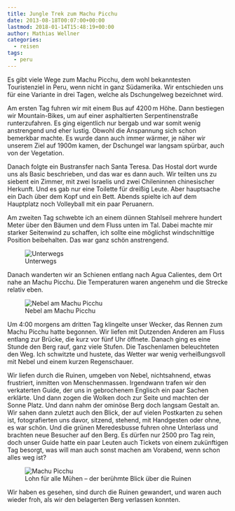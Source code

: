 ```yaml
---
title: Jungle Trek zum Machu Picchu
date: 2013-08-18T00:07:00+00:00
lastmod: 2018-01-14T15:48:19+00:00
author: Mathias Wellner
categories:
  - reisen
tags:
  - peru  
---
```

Es gibt viele Wege zum Machu Picchu, dem wohl bekanntesten Touristenziel in Peru, wenn nicht in ganz Südamerika. Wir entschieden uns für eine Variante in drei Tagen, welche als Dschungelweg bezeichnet wird. 

Am ersten Tag fuhren wir mit einem Bus auf 4200&thinsp;m Höhe. Dann bestiegen wir Mountain-Bikes, um auf einer asphaltierten Serpentinenstraße runterzufahren. Es ging eigentlich nur bergab und war somit wenig anstrengend und eher lustig. Obwohl die Anspannung sich schon bemerkbar machte. Es wurde dann auch immer wärmer, je näher wir unserem Ziel auf 1900m kamen, der Dschungel war langsam spürbar, auch von der Vegetation. 

Danach folgte ein Bustransfer nach Santa Teresa. Das Hostal dort wurde uns als Basic beschrieben, und das war es dann auch. Wir teilten uns zu siebent ein Zimmer, mit zwei Israelis und zwei Chileninnen chinesischer Herkunft. Und es gab nur eine Toilette für dreißig Leute. Aber hauptsache ein Dach über dem Kopf und ein Bett. Abends spielte ich auf dem Hauptplatz noch Volleyball mit ein paar Peruanern. 

Am zweiten Tag schwebte ich an einem dünnen Stahlseil mehrere hundert Meter über den Bäumen und dem Fluss unten im Tal. Dabei machte mir starker Seitenwind zu schaffen, ich sollte eine möglichst windschnittige Position beibehalten. Das war ganz schön anstrengend. 

<figure style="max-width: 40rem;">
  <img sizes="100vw" srcset="https://farm5.staticflickr.com/4681/38812419074_d8970cf65a_n.jpg 320w, https://farm5.staticflickr.com/4681/38812419074_d8970cf65a_z.jpg 640w, https://farm5.staticflickr.com/4681/38812419074_d8970cf65a_c.jpg 800w, https://farm5.staticflickr.com/4681/38812419074_52fe7e0642_h.jpg 1600w, https://farm5.staticflickr.com/4681/38812419074_25393e4907_k.jpg 2048w" src="https://farm5.staticflickr.com/4681/38812419074_d8970cf65a_b.jpg" alt="Unterwegs">
  <figcaption>Unterwegs</figcaption>
</figure>

Danach wanderten wir an Schienen entlang nach Agua Calientes, dem Ort nahe an Machu Picchu. Die Temperaturen waren angenehm und die Strecke relativ eben. 

<figure style="max-width: 40rem;">
  <img sizes="100vw" srcset="https://farm5.staticflickr.com/4637/38812412914_52931a8dbd_n.jpg 320w, https://farm5.staticflickr.com/4637/38812412914_52931a8dbd_z.jpg 640w, https://farm5.staticflickr.com/4637/38812412914_52931a8dbd_c.jpg 800w, https://farm5.staticflickr.com/4637/38812412914_d2290e4407_h.jpg 1600w, https://farm5.staticflickr.com/4637/38812412914_88bf199f41_k.jpg 2048w" src="https://farm5.staticflickr.com/4637/38812412914_52931a8dbd_b.jpg" alt="Nebel am Machu Picchu">
  <figcaption>Nebel am Machu Picchu</figcaption>
</figure>

Um 4:00 morgens am dritten Tag klingelte unser Wecker, das Rennen zum Machu Picchu hatte begonnen. Wir liefen mit Dutzenden Anderen am Fluss entlang zur Brücke, die kurz vor fünf Uhr öffnete. Danach ging es eine Stunde den Berg rauf, ganz viele Stufen. Die Taschenlamen beleuchteten den Weg. Ich schwitzte und hustete, das Wetter war wenig verheißungsvoll mit Nebel und einem kurzen Regenschauer. 

Wir liefen durch die Ruinen, umgeben von Nebel, nichtsahnend, etwas frustriert, inmitten von Menschenmassen. Irgendwann trafen wir den verkaterten Guide, der uns in gebrochenem Englisch ein paar Sachen erklärte. Und dann zogen die Wolken doch zur Seite und machten der Sonne Platz. Und dann nahm der ominöse Berg doch langsam Gestalt an. Wir sahen dann zuletzt auch den Blick, der auf vielen Postkarten zu sehen ist, fotografierten uns davor, sitzend, stehend, mit Handgesten oder ohne, es war schön. Und die grünen Meredesbusse fuhren ohne Unterlass und brachten neue Besucher auf den Berg. Es dürfen nur 2500 pro Tag rein, doch unser Guide hatte ein paar Leuten auch Tickets von einem zukünftigen Tag besorgt, was will man auch sonst machen am Vorabend, wenn schon alles weg ist? 

<figure style="max-width: 40rem;">
  <img sizes="100vw" srcset="https://farm5.staticflickr.com/4736/27744873439_3faf5a4369_n.jpg 320w, https://farm5.staticflickr.com/4736/27744873439_3faf5a4369_z.jpg 640w, https://farm5.staticflickr.com/4736/27744873439_3faf5a4369_c.jpg 800w, https://farm5.staticflickr.com/4736/27744873439_aaf221250e_h.jpg 1600w, https://farm5.staticflickr.com/4736/27744873439_51a1b6bdd3_k.jpg 2048w" src="https://farm5.staticflickr.com/4736/27744873439_3faf5a4369_b.jpg" alt="Machu Picchu">
  <figcaption>Lohn für alle Mühen &ndash; der berühmte Blick über die Ruinen</figcaption>
</figure>

Wir haben es gesehen, sind durch die Ruinen gewandert, und waren auch wieder froh, als wir den belagerten Berg verlassen konnten. 